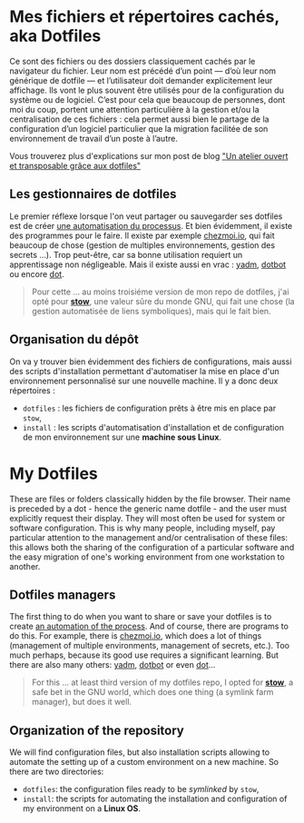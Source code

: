 # Mes fichiers et répertoires cachés, aka Dotfiles

Ce sont des fichiers ou des dossiers classiquement cachés par le navigateur du fichier. Leur nom est précédé d’un point — d’où leur nom générique de dotfile — et l’utilisateur doit demander explicitement leur affichage. Ils vont le plus souvent être utilisés pour de la configuration du système ou de logiciel. C’est pour cela que beaucoup de personnes, dont moi du coup, portent une attention particulière à la gestion et/ou la centralisation de ces fichiers : cela permet aussi bien le partage de la configuration d’un logiciel particulier que la migration facilitée de son environnement de travail d’un poste à l’autre.

Vous trouverez plus d'explications sur mon post de blog ["Un atelier ouvert et transposable grâce aux dotfiles"](https://alexisjanvier.net/blog/un-atelier-ouvert-et-transposable-grace-aux-dotfiles/)

## Les gestionnaires de dotfiles

Le premier réflexe lorsque l'on veut partager ou sauvegarder ses dotfiles est de créer [une automatisation du processus](https://www.freecodecamp.org/news/build-your-own-dotfiles-manager-from-scratch/). Et bien évidemment, il existe des programmes pour le faire. Il existe par exemple [chezmoi.io](https://www.chezmoi.io/), qui fait beaucoup de chose (gestion de multiples environnements, gestion des secrets ...). Trop peut-être, car sa bonne utilisation requiert un apprentissage non négligeable. Mais il existe aussi en vrac : [yadm](https://yadm.io/), [dotbot](https://github.com/anishathalye/dotbot) ou encore [dot](https://github.com/sds/dot).

> Pour cette ... au moins troisiéme version de mon repo de dotfiles, j'ai opté pour **[stow](https://www.gnu.org/software/stow/)**, une valeur sûre du monde GNU, qui fait une chose (la gestion automatisée de liens symboliques), mais qui le fait bien.

## Organisation du dépôt

On va y trouver bien évidemment des fichiers de configurations, mais aussi des scripts d'installation permettant d'automatiser la mise en place d'un environnement personnalisé sur une nouvelle machine. Il y a donc deux répertoires :

* `dotfiles` : les fichiers de configuration prêts à être mis en place par `stow`,
* `install` : les scripts d'automatisation d'installation et de configuration de mon environnement sur une **machine sous Linux**.

# My Dotfiles

These are files or folders classically hidden by the file browser. Their name is preceded by a dot - hence the generic name dotfile - and the user must explicitly request their display. They will most often be used for system or software configuration. This is why many people, including myself, pay particular attention to the management and/or centralisation of these files: this allows both the sharing of the configuration of a particular software and the easy migration of one's working environment from one workstation to another.

## Dotfiles managers

The first thing to do when you want to share or save your dotfiles is to create [an automation of the process](https://www.freecodecamp.org/news/build-your-own-dotfiles-manager-from-scratch/). And of course, there are programs to do this. For example, there is [chezmoi.io](https://www.chezmoi.io/), which does a lot of things (management of multiple environments, management of secrets, etc.). Too much perhaps, because its good use requires a significant learning. But there are also many others: [yadm](https://yadm.io/), [dotbot](https://github.com/anishathalye/dotbot) or even [dot](https://github.com/sds/dot)...

> For this ... at least third version of my dotfiles repo, I opted for **[stow](https://www.gnu.org/software/stow/)**, a safe bet in the GNU world, which does one thing (a symlink farm manager), but does it well.

## Organization of the repository

We will find configuration files, but also installation scripts allowing to automate the setting up of a custom environment on a new machine. So there are two directories:

* `dotfiles`: the configuration files ready to be *symlinked* by `stow`,
* `install`: the scripts for automating the installation and configuration of my environment on a **Linux OS**.
